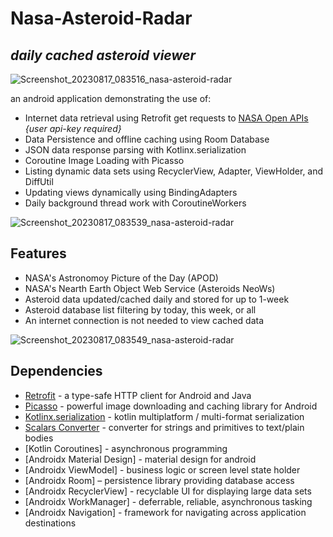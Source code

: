 # Nasa-Asteroid-Radar
## _daily cached asteroid viewer_


![Screenshot_20230817_083516_nasa-asteroid-radar](https://github.com/SVENTRIPIKAL/nasa-asteroid-radar/assets/90730468/a849862d-9cbc-42cc-8166-030f32944a70)


an android application demonstrating the use of: 

- Internet data retrieval using Retrofit get requests to [NASA Open APIs](https://api.nasa.gov/)  _{user api-key required}_
- Data Persistence and offline caching using Room Database
- JSON data response parsing with Kotlinx.serialization
- Coroutine Image Loading with Picasso
- Listing dynamic data sets using RecyclerView, Adapter, ViewHolder, and DiffUtil
- Updating views dynamically using BindingAdapters
- Daily background thread work with CoroutineWorkers


![Screenshot_20230817_083539_nasa-asteroid-radar](https://github.com/SVENTRIPIKAL/nasa-asteroid-radar/assets/90730468/7314d36c-de89-4944-ad3d-d373d824a8fe)


## Features

- NASA's Astronomoy Picture of the Day (APOD)
- NASA's Nearth Earth Object Web Service (Asteroids NeoWs)
- Asteroid data updated/cached daily and stored for up to 1-week
- Asteroid database list filtering by today, this week, or all
- An internet connection is not needed to view cached data


![Screenshot_20230817_083549_nasa-asteroid-radar](https://github.com/SVENTRIPIKAL/nasa-asteroid-radar/assets/90730468/7d0c2ed3-6ac2-40f8-93b0-102d1a45c186)


## Dependencies

- [Retrofit](https://square.github.io/retrofit/) - a type-safe HTTP client for Android and Java
- [Picasso](https://square.github.io/picasso/) - powerful image downloading and caching library for Android
- [Kotlinx.serialization](https://github.com/Kotlin/kotlinx.serialization/) - kotlin multiplatform / multi-format serialization
- [Scalars Converter](https://github.com/square/retrofit/tree/master/retrofit-converters/scalars) - converter for strings and primitives to text/plain bodies
- [Kotlin Coroutines] - asynchronous programming
- [Androidx Material Design] - material design for android
- [Androidx ViewModel] - business logic or screen level state holder
- [Androidx Room] – persistence library providing database access
- [Androidx RecyclerView] - recyclable UI for displaying large data sets
- [Androidx WorkManager] - deferrable, reliable, asynchronous tasking
- [Androidx Navigation] - framework for navigating across application destinations

